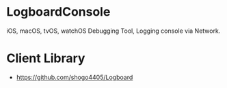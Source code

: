 # LogboardConsole
iOS, macOS, tvOS, watchOS Debugging Tool, Logging console via Network.

# Client Library
* https://github.com/shogo4405/Logboard
